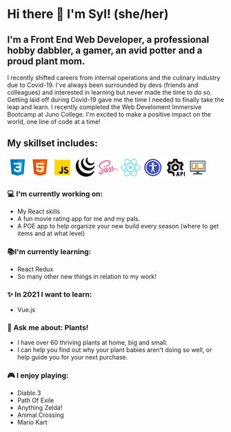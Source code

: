 # Hi there 👋 I'm Syl! (she/her)

## I'm a Front End Web Developer, a professional hobby dabbler, a gamer, an avid potter and a proud plant mom. 

I recently shifted careers from internal operations and the culinary industry due to Covid-19. I've always been surrounded by devs (friends and colleagues) and interested in learning but never made the time to do so. Getting laid off during Covid-19 gave me the time I needed to finally take the leap and learn. I recently completed the Web Develoment Immersive Bootcamp at Juno College. I'm excited to make a positive impact on the world, one line of code at a time! 

## My skillset includes:
![css](/assets/icons8-css3.png)  ![html](/assets/icons8-html-5.png)  ![js](/assets/icons8-javascript.png)  ![jquery](/assets/icons8-jquery.png)  ![sass](/assets/icons8-sass.png) ![react](/assets/icons8-react-native.png)  ![accessibility](/assets/icons8-web-accessibility.png)  ![Rest api](/assets/icons8-rest-api.png)   ![responsive design](/assets/icons8-responsive.png)

### :computer: I'm currently working on:
- My React skills
- A fun movie rating app for me and my pals.
- A POE app to help organize your new build every season (where to get items and at what level)
 
### :books:I'm currently learning: 
- React Redux
- So many other new things in relation to my work!
 
### :sparkles: In 2021 I want to learn: 
- Vue.js
 
###  :speech_balloon: Ask me about: Plants!
- I have over 60 thriving plants at home, big and small.
- I can help you find out why your plant babies aren't doing so well, or help guide you for your next purchase. 
 
### :video_game: I enjoy playing:
- Diablo 3
- Path Of Exile
- Anything Zelda!
- Animal Crossing 
- Mario Kart
  

  
 

<!--
**therealsylaucoin/therealsylaucoin** is a ✨ _special_ ✨ repository because its `README.md` (this file) appears on your GitHub profile.
Here are some ideas to get you started:
- 🔭 I’m currently working on ...
- 🌱 I’m currently learning ...
- 👯 I’m looking to collaborate on ...
- 🤔 I’m looking for help with ...
- 💬 Ask me about ...
- 📫 How to reach me: ...
- 😄 Pronouns: ...
- ⚡ Fun fact: ...
 ![responsive design](/assets/icons8-responsive-100.png)

-->
